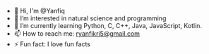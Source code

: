 - 👋 Hi, I'm @Yanfiq
- 👀 I’m interested in natural science and programming
- 🌱 I’m currently learning Python, C, C++, Java, JavaScript, Kotlin.
- 📫 How to reach me: ryanfikri5@gmail.com
- ⚡ Fun fact: I love fun facts

<!--
- 👯 I’m looking to collaborate on ...
- 🤔 I’m looking for help with ...
- 💬 Ask me about ...
-->

